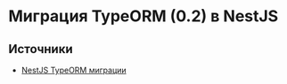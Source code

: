 # Миграция TypeORM (0.2) в NestJS

## Источники

- [NestJS TypeORM миграции](https://www.youtube.com/watch?v=LqGJOiRRKF4)
